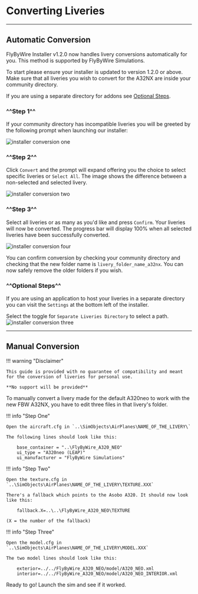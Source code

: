 # Converting Liveries
***

## Automatic Conversion

FlyByWire Installer v1.2.0 now handles livery conversions automatically for you. This method is supported by FlyByWire Simulations.

To start please ensure your installer is updated to version 1.2.0 or above. Make sure that all liveries you wish to convert for the A32NX are inside your community directory.

If you are using a separate directory for addons see [Optional Steps](#optional-steps).

### ^^Step 1^^

If your community directory has incompatible liveries you will be greeted by the following prompt when launching our installer:

![installer conversion one](../../docs/assets/images/installer1.png)

### ^^Step 2^^

Click `Convert` and the prompt will expand offering you the choice to select specific liveries or `Select All`. The image shows the difference between a non-selected and selected livery.

![installer conversion two](../../docs/assets/images/installer2.png)

### ^^Step 3^^

Select all liveries or as many as you'd like and press `Confirm`. Your liveries will now be converted. The progress bar will display 100% when all selected liveries have been successfully converted.

![installer conversion four](../../docs/assets/images/installer4.png)

You can confirm conversion by checking your community directory and checking that the new folder name is `livery_folder_name_a32nx`. You can now safely remove the older folders if you wish.

### ^^Optional Steps^^

If you are using an application to host your liveries in a separate directory you can visit the `Settings` at the bottom left of the installer.

Select the toggle for `Separate Liveries Directory` to select a path.
![installer conversion three](../../docs/assets/images/installer3.png)

***

## Manual Conversion

!!! warning "Disclaimer"

    This guide is provided with no guarantee of compatibility and meant for the conversion of liveries for personal use.

    **No support will be provided**

To manually convert a livery made for the default A320neo to work with the new FBW A32NX, you have to edit three files in that livery's folder.

!!! info "Step One"

    Open the aircraft.cfg in `..\SimObjects\AirPlanes\NAME_OF_THE_LIVERY\`

    The following lines should look like this:

        base_container = "..\FlyByWire_A320_NEO"
        ui_type = "A320neo (LEAP)"
        ui_manufacturer = "FlyByWire Simulations"

!!! info "Step Two"

    Open the texture.cfg in `..\SimObjects\AirPlanes\NAME_OF_THE_LIVERY\TEXTURE.XXX`

    There's a fallback which points to the Asobo A320. It should now look like this:

        fallback.X=..\..\FlyByWire_A320_NEO\TEXTURE

    (X = the number of the fallback)

!!! info "Step Three"

    Open the model.cfg in `..\SimObjects\AirPlanes\NAME_OF_THE_LIVERY\MODEL.XXX`

    The two model lines should look like this:

        exterior=../../FlyByWire_A320_NEO/model/A320_NEO.xml
        interior=../../FlyByWire_A320_NEO/model/A320_NEO_INTERIOR.xml

Ready to go! Launch the sim and see if it worked.
